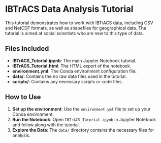 
# IBTrACS Data Analysis Tutorial

This tutorial demonstrates how to work with IBTrACS data, including CSV and NetCDF formats, as well as shapefiles for geographical data. The tutorial is aimed at social scientists who are new to this type of data.

## Files Included
- **IBTrACS_Tutorial.ipynb**: The main Jupyter Notebook tutorial.
- **IBTrACS_Tutorial.html**: The HTML export of the notebook.
- **environment.yml**: The Conda environment configuration file.
- **data/**: Contains the no raw data files used in the tutorial.
- **scripts/**: Contains any necessary scripts or code files.

## How to Use
1. **Set up the environment**: Use the `environment.yml` file to set up your Conda environment.
2. **Run the Notebook**: Open `IBTrACS_Tutorial.ipynb` in Jupyter Notebook and follow along with the tutorial.
3. **Explore the Data**: The `data/` directory contains the necessary files for analysis.
